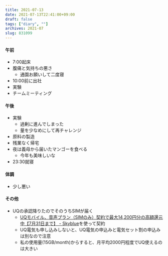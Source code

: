 ```yaml
---
title: 2021-07-13
date: 2021-07-13T22:41:00+09:00
draft: false
tags: ["diary", ""]
archives: 2021-07
slug: 831099
---
```

#### 午前
- 7:00起床
- 腹痛と気持ちの悪さ
  - 通園お願いして二度寝
- 10:00前に出社
- 実験
- チームミーティング
#### 午後
- 実験
  - 過剰に進んでしまった
  - 量を少なめにして再チャレンジ
- 原料の製造
- 残業なく帰宅
- 夜は義母から届いたマンゴーを食べる
  - 今年も美味しいな
- 23:30就寝
#### 体調
- 少し悪い
#### その他
- UQの承認降りたのでそのうちSIMが届く
  - [UQモバイル、音声プラン（SIMのみ）契約で最大14,200円分の高額還元中【7月31日まで】 - Skyblue](https://skyblue.ciao.jp/skyblue/archives/25110)を使って契約
  - UQ電気も申し込みしないと、UQ電気の申込みと電気セット割の申込みは別なので注意
  - 私の使用量(15GB/month)からすると、月平均2000円程度でUQ使えるのは大きい